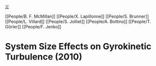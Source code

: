 [🇿](zotero://select/groups/5372906/items/G226Q25R)

[[People/B. F. McMillan]] [[People/X. Lapillonne]] [[People/S. Brunner]] [[People/L. Villard]] [[People/S. Jolliet]] [[People/A. Bottino]] [[People/T. Görler]] [[People/F. Jenko]] 
# System Size Effects on Gyrokinetic Turbulence (2010)

